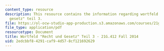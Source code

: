 ```yaml
---
content_type: resource
description: This resource contains the information regarding wortfeld "recht und
  gesetz" teil 3.
file: https://ol-ocw-studio-app-production.s3.amazonaws.com/courses/21g-412-advanced-german-literature-culture-madness-murder-mysteries-fall-2014/2edcbbf84291caf94d578cf121692629_MIT21G_412F14_Wo7-9_Rec.pdf
file_type: application/pdf
resourcetype: Document
title: Wortfeld "Recht und Gesetz" Teil 3 - 21G.412 Fall 2014
uid: 2edcbbf8-4291-caf9-4d57-8cf121692629
---
```

